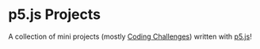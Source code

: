 # p5.js Projects

A collection of mini projects (mostly [Coding Challenges](https://www.youtube.com/watch?v=17WoOqgXsRM&list=PLRqwX-V7Uu6ZiZxtDDRCi6uhfTH4FilpH)) written with [p5.js](https://p5js.org/)!